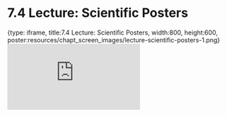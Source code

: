 # 7.4 Lecture: Scientific Posters
 
{type: iframe, title:7.4 Lecture: Scientific Posters, width:800, height:600, poster:resources/chapt_screen_images/lecture-scientific-posters-1.png}
![](https://vgaysin1.github.io/CURE-MicrobialMysteries-test/lecture-scientific-posters-1.html)
 

 
